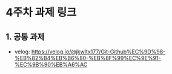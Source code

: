 # 4주차 과제 링크

## 1. 공통 과제

 - velog: https://velog.io/@jkwltx177/Git-Github%EC%9D%98-%EB%82%B4%EB%B6%80-%EB%8F%99%EC%9E%91-%EC%9B%90%EB%A6%AC
